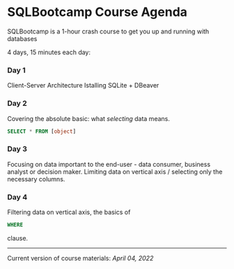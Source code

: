 # SQLBootcamp Course Agenda

SQLBootcamp is a 1-hour crash course to get you up and running with databases

4 days, 15 minutes each day: 

### Day 1
Client-Server Architecture
Istalling SQLite + DBeaver 

### Day 2 

Covering the absolute basic: what *selecting* data means.
```sql 
SELECT * FROM [object] 
```
### Day 3
Focusing on data important to the end-user - data consumer, business analyst or decision maker.
Limiting data on vertical axis / selecting only the necessary columns.

### Day 4
Filtering data on vertical axis, the basics of 
```sql 
WHERE
```
clause.


___
Current version of course materials: 
*April 04, 2022*

